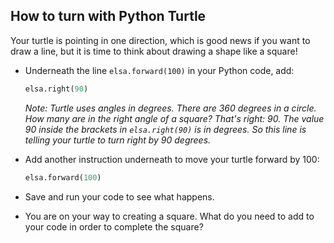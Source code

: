 ## How to turn with Python Turtle

Your turtle is pointing in one direction, which is good news if you want to draw a line, but it is time to think about drawing a shape like a square!

- Underneath the line `elsa.forward(100)` in your Python code, add:

  ```python
  elsa.right(90)
  ```
  
  *Note: Turtle uses angles in degrees. There are 360 degrees in a circle. How many are in the right angle of a square? That's right: 90. The value 90 inside the brackets in `elsa.right(90)` is in degrees. So this line is telling your turtle to turn right by 90 degrees.*
  
- Add another instruction underneath to move your turtle forward by 100:   

  ```python
  elsa.forward(100)
  ```
  
- Save and run your code to see what happens.

- You are on your way to creating a square. What do you need to add to your code in order to complete the square?

